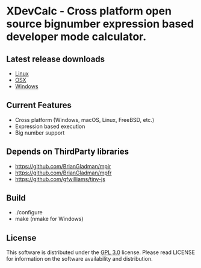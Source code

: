 
# XDevCalc - Cross platform open source bignumber expression based developer mode calculator.

## Latest release downloads
<ul>
	<li><a href="https://github.com/os-v/XDevCalc/files/8406954/xdc-1.0.1-Linux.zip">Linux</a></li>
	<li><a href="https://github.com/os-v/XDevCalc/files/8406955/xdc-1.0.1-MacOS.zip">OSX</a></li>
	<li><a href="https://github.com/os-v/XDevCalc/files/8406956/xdc-1.0.1-Win32.zip">Windows</a></li>
</ul>

## Current Features
- Cross platform (Windows, macOS, Linux, FreeBSD, etc.)
- Expression based execution
- Big number support

## Depends on ThirdParty libraries
- https://github.com/BrianGladman/mpir
- https://github.com/BrianGladman/mpfr
- https://github.com/gfwilliams/tiny-js

## Build
- ./configure
- make (nmake for Windows)

## License
This software is distributed under the [GPL 3.0](https://github.com/os-v/XDevCalc/blob/master/LICENSE) license. 
Please read LICENSE for information on the software availability and distribution.

